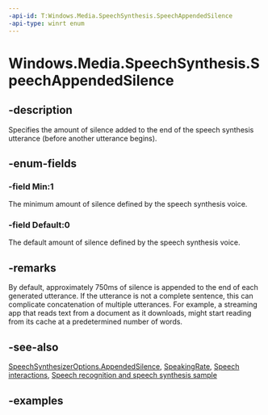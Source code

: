 ```yaml
---
-api-id: T:Windows.Media.SpeechSynthesis.SpeechAppendedSilence
-api-type: winrt enum
---
```


<!-- Enumeration syntax.
public enum SpeechAppendedSilence : int 
-->

# Windows.Media.SpeechSynthesis.SpeechAppendedSilence

## -description
Specifies the amount of silence added to the end of the speech synthesis utterance (before another utterance begins).

## -enum-fields
### -field Min:1
The minimum amount of silence defined by the speech synthesis voice.

### -field Default:0
The default amount of silence defined by the speech synthesis voice.

## -remarks
By default, approximately 750ms of silence is appended to the end of each generated utterance. If the utterance is not a complete sentence, this can complicate concatenation of multiple utterances. For example, a streaming app that reads text from a document as it downloads, might start reading from its cache at a predetermined number of words. 

## -see-also
[SpeechSynthesizerOptions.AppendedSilence](speechsynthesizeroptions_appendedsilence.md), [SpeakingRate](speechsynthesizeroptions_speakingrate.md), [Speech interactions](https://docs.microsoft.com/windows/uwp/design/input/speech-interactions), [Speech recognition and speech synthesis sample](http://go.microsoft.com/fwlink/p/?LinkID=619897)

## -examples

